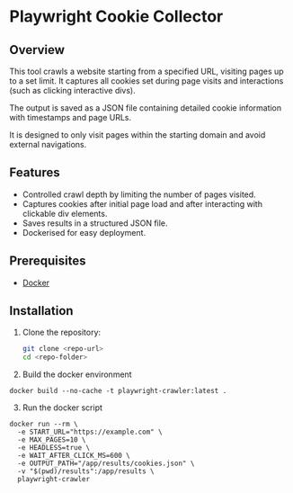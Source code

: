 # Playwright Cookie Collector

## Overview

This tool crawls a website starting from a specified URL, visiting pages up to a set limit. It captures all cookies set during page visits and interactions (such as clicking interactive divs). 

The output is saved as a JSON file containing detailed cookie information with timestamps and page URLs.

It is designed to only visit pages within the starting domain and avoid external navigations.

## Features

- Controlled crawl depth by limiting the number of pages visited.
- Captures cookies after initial page load and after interacting with clickable div elements.
- Saves results in a structured JSON file.
- Dockerised for easy deployment.

## Prerequisites

- [Docker](https://www.docker.com/)

## Installation

1. Clone the repository:

   ```bash
   git clone <repo-url>
   cd <repo-folder>
   ```

2. Build the docker environment
```
docker build --no-cache -t playwright-crawler:latest .
```
3. Run the docker script
```
docker run --rm \
  -e START_URL="https://example.com" \
  -e MAX_PAGES=10 \
  -e HEADLESS=true \
  -e WAIT_AFTER_CLICK_MS=600 \
  -e OUTPUT_PATH="/app/results/cookies.json" \
  -v "$(pwd)/results":/app/results \
  playwright-crawler
```

